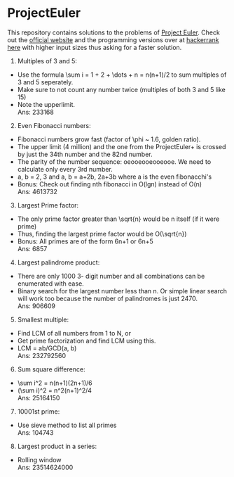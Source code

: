 # ProjectEuler

This repository contains solutions to the problems of [Project Euler](https://en.wikipedia.org/wiki/Project_Euler). Check out the [official website](https://projecteuler.net/) and the programming versions over at [hackerrank](https://www.hackerrank.com/) [here](https://www.hackerrank.com/contests/projecteuler/challenges) with higher input sizes thus asking for a faster solution.

1. Multiples of 3 and 5:

- Use the formula \sum i = 1 + 2 + \dots + n = n(n+1)/2 to sum multiples of 3 and 5 seperately.  
- Make sure to not count any number twice (multiples of both 3 and 5 like 15)
- Note the upperlimit.  
Ans: 233168

2. Even Fibonacci numbers:

- Fibonacci numbers grow fast (factor of \phi ~ 1.6, golden ratio).
- The upper limit (4 million) and the one from the ProjectEuler+ is crossed by just the 34th number and the 82nd number.  
- The parity of the number sequence: oeooeooeooeooe. We need to calculate only every 3rd number.  
- a, b = 2, 3 and a, b = a+2b, 2a+3b where a is the even fibonacchi's  
- Bonus: Check out finding nth fibonacci in O(lgn) instead of O(n)  
Ans: 4613732

3. Largest Prime factor:

- The only prime factor greater than \sqrt{n} would be n itself (if it were prime)  
- Thus, finding the largest prime factor would be O(\sqrt{n})  
- Bonus: All primes are of the form 6n+1 or 6n+5  
Ans: 6857

4. Largest palindrome product:

- There are only 1000 3- digit number and all combinations can be enumerated with ease.  
- Binary search for the largest number less than n. Or simple linear search will work too because the number of palindromes is just 2470.  
Ans: 906609  

5. Smallest multiple:

- Find LCM of all numbers from 1 to N, or  
- Get prime factorization and find LCM using this.  
- LCM = ab/GCD(a, b)  
Ans: 232792560

6. Sum square difference:

- \sum i^2 = n(n+1)(2n+1)/6  
- (\sum i)^2 = n^2(n+1)^2/4  
Ans: 25164150  

7. 10001st prime:

- Use sieve method to list all primes  
Ans: 104743  

8. Largest product in a series:

- Rolling window  
Ans: 23514624000  
